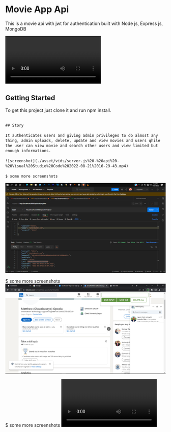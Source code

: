 # Movie App Api

This is a movie api with jwt for authentication built with Node js, Express js, MongoDB

![screenshot](./asset/vids/auth.js%20-%20api%20-%20Visual%20Studio%20Code%202022-08-21%2016-28-31.mp4)

## Getting Started

To get this project just clone it and run npm install.

```

## Story

It authenticates users and giving admin privileges to do almost any thing, admin uploads, delete, update and view movies and users qhile the user can view movie and search other users and view limited but enough informations.

![screenshot](./asset/vids/server.js%20-%20api%20-%20Visual%20Studio%20Code%202022-08-21%2016-29-43.mp4)

$ some more screenshots
```

![screenshot](./asset/img/PostMan1.png)

$ some more screenshots
![screenshot](./asset/img/MongoDB.png)

$ some more screenshots
![screenshot](./asset/vids/Data%20_%20Cloud_%20MongoDB%20Cloud%20-%20Google%20Chrome%202022-08-21%2016-27-42.mp4)

```

```
